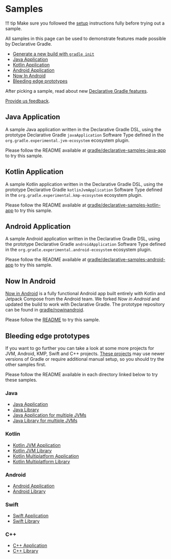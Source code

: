 <!-- omit in toc -->
# Samples
!!! tip
    Make sure you followed the [setup](./setup.md) instructions fully before trying out a sample.

All samples in this page can be used to demonstrate features made possible by Declarative Gradle.

- [Generate a new build with `gradle init`](../reference/build-init.md)
- [Java Application](#java-application)
- [Kotlin Application](#kotlin-application)
- [Android Application](#android-application)
- [Now In Android](#now-in-android)
- [Bleeding edge prototypes](#bleeding-edge-prototypes)

After picking a sample, read about new [Declarative Gradle features](./features.md).

[Provide us feedback](https://forms.gle/oZk5MMhnwWiTxN6s6).

## Java Application

A sample Java application written in the Declarative Gradle DSL, using the prototype Declarative Gradle `javaApplication` Software Type defined in the `org.gradle.experimental.jvm-ecosystem` ecosystem plugin.

Please follow the README available at [gradle/declarative-samples-java-app](https://github.com/gradle/declarative-samples-java-app) to try this sample.

## Kotlin Application

A sample Kotlin application written in the Declarative Gradle DSL, using the prototype Declarative Gradle `kotlinJvmApplication` Software Type defined in the `org.gradle.experimental.kmp-ecosystem` ecosystem plugin.

Please follow the README available at [gradle/declarative-samples-kotlin-app](https://github.com/gradle/declarative-samples-kotlin-app) to try this sample.

## Android Application

A sample Android application written in the Declarative Gradle DSL, using the prototype Declarative Gradle `androidApplication` Software Type defined in the `org.gradle.experimental.android-ecosystem` ecosystem plugin.

Please follow the README available at [gradle/declarative-samples-android-app](https://github.com/gradle/declarative-samples-android-app) to try this sample.

## Now In Android

[Now in Android](https://github.com/android/nowinandroid) is a fully functional Android app built entirely with Kotlin and Jetpack Compose from the Android team.
We forked _Now in Android_ and updated the build to work with Declarative Gradle.
The prototype repository can be found in [gradle/nowinandroid](https://github.com/gradle/nowinandroid).

Please follow the [README](https://github.com/gradle/nowinandroid/blob/main-declarative/DECLARATIVE-README.md) to try this sample.

## Bleeding edge prototypes

If you want to go further you can take a look at some more projects for JVM, Android, KMP, Swift and C++ projects. [These projects](https://github.com/gradle/declarative-gradle/tree/main/unified-prototype) may use newer versions of Gradle or require additional manual setup, so you should try the other samples first.

Please follow the README available in each directory linked below to try these samples.

<!-- omit in toc -->
### Java

- [Java Application](https://github.com/gradle/declarative-gradle/tree/main/unified-prototype/testbed-java-application/)
- [Java Library](https://github.com/gradle/declarative-gradle/tree/main/unified-prototype/testbed-java-library/)
- [Java Application for multiple JVMs](https://github.com/gradle/declarative-gradle/tree/main/unified-prototype/testbed-jvm-application/)
- [Java Library for multiple JVMs](https://github.com/gradle/declarative-gradle/tree/main/unified-prototype/testbed-jvm-library/)

<!-- omit in toc -->
### Kotlin

- [Kotlin JVM Application](https://github.com/gradle/declarative-gradle/tree/main/unified-prototype/testbed-kotlin-jvm-application/)
- [Kotlin JVM Library](https://github.com/gradle/declarative-gradle/tree/main/unified-prototype/testbed-kotlin-jvm-library/)
- [Kotlin Multiplatform Application](https://github.com/gradle/declarative-gradle/tree/main/unified-prototype/testbed-kotlin-application/)
- [Kotlin Multiplatform Library](https://github.com/gradle/declarative-gradle/tree/main/unified-prototype/testbed-kotlin-library/)

<!-- omit in toc -->
### Android

- [Android Application](https://github.com/gradle/declarative-gradle/tree/main/unified-prototype/testbed-android-application/)
- [Android Library](https://github.com/gradle/declarative-gradle/tree/main/unified-prototype/testbed-android-library/)

<!-- omit in toc -->
### Swift

- [Swift Application](https://github.com/gradle/declarative-gradle/tree/main/unified-prototype/testbed-swift-application/)
- [Swift Library](https://github.com/gradle/declarative-gradle/tree/main/unified-prototype/testbed-swift-library/)

<!-- omit in toc -->
### C++

- [C++ Application](https://github.com/gradle/declarative-gradle/tree/main/unified-prototype/testbed-cpp-application/)
- [C++ Library](https://github.com/gradle/declarative-gradle/tree/main/unified-prototype/testbed-cpp-library/)
